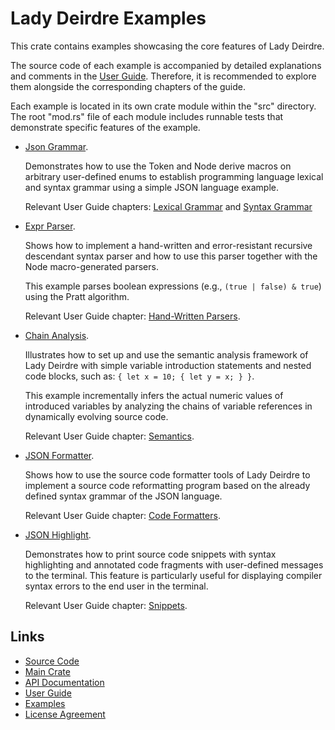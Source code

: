 <!------------------------------------------------------------------------------
  This file is a part of the "Lady Deirdre" work,
  a compiler front-end foundation technology.

  This work is proprietary software with source-available code.

  To copy, use, distribute, and contribute to this work, you must agree to
  the terms of the General License Agreement:

  https://github.com/Eliah-Lakhin/lady-deirdre/blob/master/EULA.md.

  The agreement grants you a Commercial-Limited License that gives you
  the right to use my work in non-commercial and limited commercial products
  with a total gross revenue cap. To remove this commercial limit for one of
  your products, you must acquire an Unrestricted Commercial License.

  If you contribute to the source code, documentation, or related materials
  of this work, you must assign these changes to me. Contributions are
  governed by the "Derivative Work" section of the General License
  Agreement.

  Copying the work in parts is strictly forbidden, except as permitted under
  the terms of the General License Agreement.

  If you do not or cannot agree to the terms of this Agreement,
  do not use this work.

  This work is provided "as is" without any warranties, express or implied,
  except to the extent that such disclaimers are held to be legally invalid.

  Copyright (c) 2024 Ilya Lakhin (Илья Александрович Лахин).
  All rights reserved.
------------------------------------------------------------------------------->

# Lady Deirdre Examples

This crate contains examples showcasing the core features of Lady Deirdre.

The source code of each example is accompanied by detailed explanations and
comments in the [User Guide](todo). Therefore, it is recommended to explore them
alongside the corresponding chapters of the guide.

Each example is located in its own crate module within the "src" directory.
The root "mod.rs" file of each module includes runnable tests that demonstrate
specific features of the example.

- [Json Grammar](https://github.com/Eliah-Lakhin/lady-deirdre/tree/master/work/crates/examples/src/json_grammar).

  Demonstrates how to use the Token and Node derive macros on arbitrary
  user-defined enums to establish programming language lexical and syntax
  grammar using a simple JSON language example.

  Relevant User Guide chapters: [Lexical Grammar](todo/lexis/lexical-grammar.html)
  and [Syntax Grammar](todo/syntax/syntax.html)

- [Expr Parser](https://github.com/Eliah-Lakhin/lady-deirdre/tree/master/work/crates/examples/src/expr_parser).

  Shows how to implement a hand-written and error-resistant recursive descendant
  syntax parser and how to use this parser together with the Node
  macro-generated parsers.

  This example parses boolean expressions (e.g., `(true | false) & true`) using
  the Pratt algorithm.

  Relevant User Guide chapter: [Hand-Written Parsers](todo/syntax/hand-written-parsers.html).

- [Chain Analysis](https://github.com/Eliah-Lakhin/lady-deirdre/tree/master/work/crates/examples/src/chain_analysis).

  Illustrates how to set up and use the semantic analysis framework of Lady
  Deirdre with simple variable introduction statements and nested code blocks,
  such as: `{ let x = 10; { let y = x; } }`.

  This example incrementally infers the actual numeric values of introduced
  variables by analyzing the chains of variable references in dynamically
  evolving source code.

  Relevant User Guide chapter: [Semantics](todo/semantics/semantics.html).

- [JSON Formatter](https://github.com/Eliah-Lakhin/lady-deirdre/tree/master/work/crates/examples/src/json_formatter).

  Shows how to use the source code formatter tools of Lady Deirdre to implement
  a source code reformatting program based on the already defined syntax grammar
  of the JSON language.

  Relevant User Guide chapter: [Code Formatters](todo/code-formatters/code-formatters.html).

- [JSON Highlight](https://github.com/Eliah-Lakhin/lady-deirdre/tree/master/work/crates/examples/src/json_highlight).

  Demonstrates how to print source code snippets with syntax highlighting and
  annotated code fragments with user-defined messages to the terminal.
  This feature is particularly useful for displaying compiler syntax errors to
  the end user in the terminal.

  Relevant User Guide chapter: [Snippets](todo/snippets.html).

## Links

- [Source Code](https://github.com/Eliah-Lakhin/lady-deirdre)
- [Main Crate](https://crates.io/crates/lady-deirdre)
- [API Documentation](https://docs.rs/lady-deirdre)
- [User Guide](todo)
- [Examples](https://github.com/Eliah-Lakhin/lady-deirdre/tree/master/work/crates/examples)
- [License Agreement](https://github.com/Eliah-Lakhin/lady-deirdre/blob/master/EULA.md)
